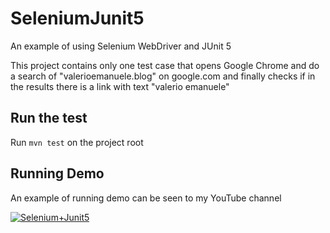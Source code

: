 # SeleniumJunit5
An example of using Selenium WebDriver and JUnit 5

This project contains only one test case that opens Google Chrome and do a search of "valerioemanuele.blog" on google.com and finally checks if in the results there is a link with text "valerio emanuele"

## Run the test
Run `mvn test` on the project root

## Running Demo
An example of running demo can be seen to my YouTube channel

[![Selenium+Junit5](http://img.youtube.com/vi/Grvh7_X9wbY/0.jpg)](http://www.youtube.com/watch?v=Grvh7_X9wbY "Selenium+Junit5")
